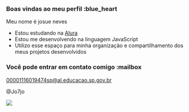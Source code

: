 ### Boas vindas ao meu perfil :blue_heart

Meu nome é josue neves

- Estou estudando na [Alura](https://www.alura.com.br)
- Estou me desenvolvendo na linguagem JavaScript
- Utilizo esse espaço para minha organização e compartilhamento dos meus projetos desenvolvidos

### Você pode entrar em contato comigo :mailbox

00001116019474sp@al.educacao.sp.gov.br

@Jo7jo 

![](https://th.bing.com/th/id/OIP._iSsJuRwsPTKe2jOR4yirgHaHa?rs=1&pid=ImgDetMain)
